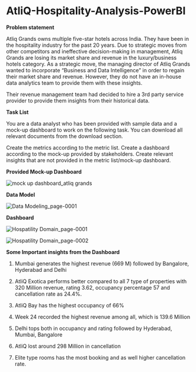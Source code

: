 # AtliQ-Hospitality-Analysis-PowerBI
**Problem statement**

Atliq Grands owns multiple five-star hotels across India. They have been in the hospitality industry for the past 20 years. Due to strategic moves from other competitors and ineffective decision-making in management, Atliq Grands are losing its market share and revenue in the luxury/business hotels category. As a strategic move, the managing director of Atliq Grands wanted to incorporate “Business and Data Intelligence” in order to regain their market share and revenue. However, they do not have an in-house data analytics team to provide them with these insights.

Their revenue management team had decided to hire a 3rd party service provider to provide them insights from their historical data.

**Task List**

You are a data analyst who has been provided with sample data and a mock-up dashboard to work on the following task. You can download all relevant documents from the download section.

Create the metrics according to the metric list.
Create a dashboard according to the mock-up provided by stakeholders.
Create relevant insights that are not provided in the metric list/mock-up dashboard.

**Provided Mock-up Dashboard**

![mock up dashboard_atliq grands](https://github.com/user-attachments/assets/f84e7eba-0de0-41ee-9932-80fd884a1dbd)



**Data Model**

![Data Modeling_page-0001](https://github.com/Sagarparkhe/AtliQ-Hospitality-Analysis---PowerBI/assets/171353864/e85fc714-5a8e-431f-b77f-0b26e7dcffe0)

**Dashboard**

![Hospatility Domain_page-0001](https://github.com/user-attachments/assets/b083e3be-ffb8-4c63-9135-dcffe0a2987f)


![Hospatility Domain_page-0002](https://github.com/user-attachments/assets/66385b34-f0dd-4bee-9db7-d5121851ec7b)


**Some Important insights from the Dashboard**

1. Mumbai generates the highest revenue (669 M) followed by Bangalore, Hyderabad and Delhi

2. AtliQ Exotica performs better compared to all 7 type of properties with 320 Million revenue, rating 3.62, occupancy percentage 57 and cancellation rate as 24.4%.

3. AtliQ Bay has the highest occupancy of 66%

4. Week 24 recorded the highest revenue among all, which is 139.6 Million

5. Delhi tops both in occupancy and rating followed by Hyderabad, Mumbai, Bangalore

6. AtliQ lost around 298 Million in cancellation

7. Elite type rooms has the most booking and as well higher cancellation rate.
